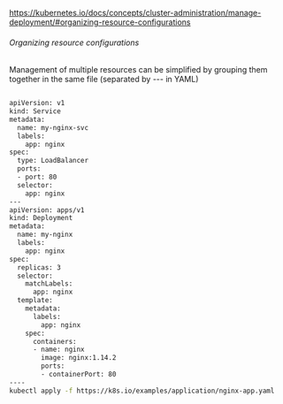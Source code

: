 
https://kubernetes.io/docs/concepts/cluster-administration/manage-deployment/#organizing-resource-configurations

###### Organizing resource configurations
Management of multiple resources can be simplified by grouping them together in the same file (separated by --- in YAML)

``````sh

apiVersion: v1
kind: Service
metadata:
  name: my-nginx-svc
  labels:
    app: nginx
spec:
  type: LoadBalancer
  ports:
  - port: 80
  selector:
    app: nginx
---
apiVersion: apps/v1
kind: Deployment
metadata:
  name: my-nginx
  labels:
    app: nginx
spec:
  replicas: 3
  selector:
    matchLabels:
      app: nginx
  template:
    metadata:
      labels:
        app: nginx
    spec:
      containers:
      - name: nginx
        image: nginx:1.14.2
        ports:
        - containerPort: 80
----
kubectl apply -f https://k8s.io/examples/application/nginx-app.yaml

``````